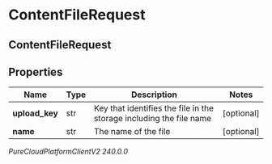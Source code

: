 # ContentFileRequest

## ContentFileRequest

## Properties

|Name | Type | Description | Notes|
|------------ | ------------- | ------------- | -------------|
| **upload_key** | str | Key that identifies the file in the storage including the file name | [optional] |
| **name** | str | The name of the file | [optional] |



_PureCloudPlatformClientV2 240.0.0_
